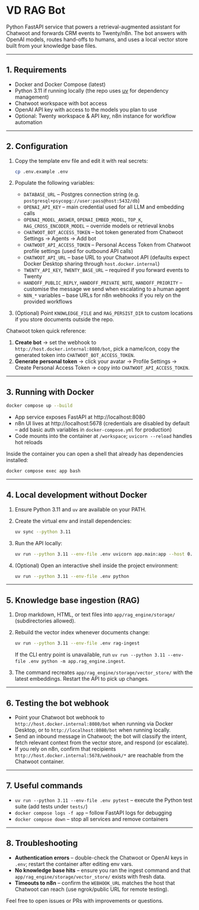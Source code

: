 # VD RAG Bot

Python FastAPI service that powers a retrieval-augmented assistant for Chatwoot and forwards CRM events to Twenty/n8n. The bot answers with OpenAI models, routes hand-offs to humans, and uses a local vector store built from your knowledge base files.

---

## 1. Requirements

- Docker and Docker Compose (latest)
- Python 3.11 if running locally (the repo uses [uv](https://docs.astral.sh/uv/) for dependency management)
- Chatwoot workspace with bot access
- OpenAI API key with access to the models you plan to use
- Optional: Twenty workspace & API key, n8n instance for workflow automation

---

## 2. Configuration

1. Copy the template env file and edit it with real secrets:

   ```bash
   cp .env.example .env
   ```

2. Populate the following variables:

   - `DATABASE_URL` – Postgres connection string (e.g. `postgresql+psycopg://user:pass@host:5432/db`)
   - `OPENAI_API_KEY` – main credential used for all LLM and embedding calls
   - `OPENAI_MODEL_ANSWER`, `OPENAI_EMBED_MODEL`, `TOP_K`, `RAG_CROSS_ENCODER_MODEL` – override models or retrieval knobs
   - `CHATWOOT_BOT_ACCESS_TOKEN` – bot token generated from Chatwoot Settings → Agents → Add bot
   - `CHATWOOT_API_ACCESS_TOKEN` – Personal Access Token from Chatwoot profile settings (used for outbound API calls)
   - `CHATWOOT_API_URL` – base URL to your Chatwoot API (defaults expect Docker Desktop sharing through `host.docker.internal`)
   - `TWENTY_API_KEY`, `TWENTY_BASE_URL` – required if you forward events to Twenty
   - `HANDOFF_PUBLIC_REPLY`, `HANDOFF_PRIVATE_NOTE`, `HANDOFF_PRIORITY` – customise the message we send when escalating to a human agent
   - `N8N_*` variables – base URLs for n8n webhooks if you rely on the provided workflows

3. (Optional) Point `KNOWLEDGE_FILE` and `RAG_PERSIST_DIR` to custom locations if you store documents outside the repo.

Chatwoot token quick reference:

1. **Create bot** → set the webhook to `http://host.docker.internal:8080/bot`, pick a name/icon, copy the generated token into `CHATWOOT_BOT_ACCESS_TOKEN`.
2. **Generate personal token** → click your avatar → Profile Settings → Create Personal Access Token → copy into `CHATWOOT_API_ACCESS_TOKEN`.

---

## 3. Running with Docker

```bash
docker compose up --build
```

- App service exposes FastAPI at http://localhost:8080
- n8n UI lives at http://localhost:5678 (credentials are disabled by default – add basic auth variables in `docker-compose.yml` for production)
- Code mounts into the container at `/workspace`; `uvicorn --reload` handles hot reloads

Inside the container you can open a shell that already has dependencies installed:

```bash
docker compose exec app bash
```

---

## 4. Local development without Docker

1. Ensure Python 3.11 and `uv` are available on your PATH.
2. Create the virtual env and install dependencies:

   ```bash
   uv sync --python 3.11
   ```

3. Run the API locally:

   ```bash
   uv run --python 3.11 --env-file .env uvicorn app.main:app --host 0.0.0.0 --port 8080 --reload
   ```

4. (Optional) Open an interactive shell inside the project environment:

   ```bash
   uv run --python 3.11 --env-file .env python
   ```

---

## 5. Knowledge base ingestion (RAG)

1. Drop markdown, HTML, or text files into `app/rag_engine/storage/` (subdirectories allowed).
2. Rebuild the vector index whenever documents change:

   ```bash
   uv run --python 3.11 --env-file .env rag-ingest
   ```

   If the CLI entry point is unavailable, run `uv run --python 3.11 --env-file .env python -m app.rag_engine.ingest`.

3. The command recreates `app/rag_engine/storage/vector_store/` with the latest embeddings. Restart the API to pick up changes.

---

## 6. Testing the bot webhook

- Point your Chatwoot bot webhook to `http://host.docker.internal:8080/bot` when running via Docker Desktop, or to `http://localhost:8080/bot` when running locally.
- Send an inbound message in Chatwoot; the bot will classify the intent, fetch relevant context from the vector store, and respond (or escalate).
- If you rely on n8n, confirm that recipients `http://host.docker.internal:5678/webhook/*` are reachable from the Chatwoot container.

---

## 7. Useful commands

- `uv run --python 3.11 --env-file .env pytest` – execute the Python test suite (add tests under `tests/`)
- `docker compose logs -f app` – follow FastAPI logs for debugging
- `docker compose down` – stop all services and remove containers

---

## 8. Troubleshooting

- **Authentication errors** – double-check the Chatwoot or OpenAI keys in `.env`; restart the container after editing env vars.
- **No knowledge base hits** – ensure you ran the ingest command and that `app/rag_engine/storage/vector_store/` exists with fresh data.
- **Timeouts to n8n** – confirm the `WEBHOOK_URL` matches the host that Chatwoot can reach (use ngrok/public URL for remote testing).

Feel free to open issues or PRs with improvements or questions.
